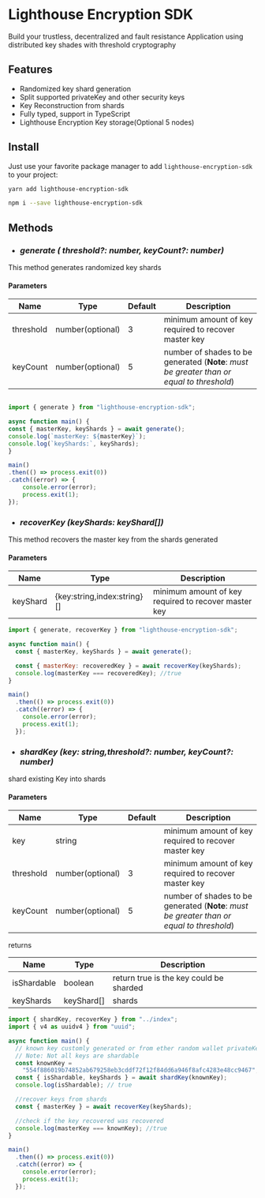 # Lighthouse Encryption SDK

Build your trustless, decentralized and fault resistance Application using distributed key shades with threshold cryptography

## Features

- Randomized key shard generation
- Split supported privateKey and other security keys
- Key Reconstruction from shards
- Fully typed, support in TypeScript
- Lighthouse Encryption Key storage(Optional 5 nodes)


## Install

Just use your favorite package manager to add `lighthouse-encryption-sdk` to your project:

```sh
yarn add lighthouse-encryption-sdk

npm i --save lighthouse-encryption-sdk

```


## Methods

- ### _generate ( threshold?: number, keyCount?: number)_

This method generates randomized key shards 

#### Parameters

| Name                   | Type                                   | Default  | Description                     |
| ---------------------- | -------------------------------------- | -------  |--------------------------------|
| threshold              | number(optional)                       | 3        | minimum amount of key required to recover master key|
| keyCount               | number(optional)                       | 5        | number of shades to be generated (**Note**: *must be greater than or equal to threshold*)|

```javascript

import { generate } from "lighthouse-encryption-sdk";

async function main() {
const { masterKey, keyShards } = await generate();
console.log(`masterKey: ${masterKey}`);
console.log(`keyShards:`, keyShards);
}

main()
.then(() => process.exit(0))
.catch((error) => {
    console.error(error);
    process.exit(1);
});
```


- ### _recoverKey (keyShards: keyShard[])_

This method recovers the master key from the shards generated

#### Parameters

| Name                   | Type                                   | Description                     |
| ---------------------- | -------------------------------------- | --------------------------------|
| keyShard               | {key:string,index:string}[]            | minimum amount of key required to recover master key|


```javascript
import { generate, recoverKey } from "lighthouse-encryption-sdk";

async function main() {
  const { masterKey, keyShards } = await generate();

  const { masterKey: recoveredKey } = await recoverKey(keyShards);
  console.log(masterKey === recoveredKey); //true
}

main()
  .then(() => process.exit(0))
  .catch((error) => {
    console.error(error);
    process.exit(1);
  });

```


- ###  _shardKey (key: string,threshold?: number, keyCount?: number)_

shard existing Key into shards

#### Parameters

| Name                   | Type                                   | Default  | Description                     |
| ---------------------- | -------------------------------------- | -------- | --------------------------------|
| key                    | string                                 |          |minimum amount of key required to recover master key|
| threshold              | number(optional)                       | 3        | minimum amount of key required to recover master key|
| keyCount               | number(optional)                       | 5        | number of shades to be generated (**Note**: *must be greater than or equal to threshold*)|

returns

| Name                   | Type                                   | Description                    |
| ---------------------- | -------------------------------------- |--------------------------------|
| isShardable            | boolean                                | return true is the key could be sharded |
| keyShards              | keyShard[]                             | shards                              | 


```javascript
import { shardKey, recoverKey } from "../index";
import { v4 as uuidv4 } from "uuid";

async function main() {
  // known key customly generated or from ether random wallet privateKey
  // Note: Not all keys are shardable
  const knownKey =
    "554f886019b74852ab679258eb3cddf72f12f84dd6a946f8afc4283e48cc9467";
  const { isShardable, keyShards } = await shardKey(knownKey);
  console.log(isShardable); // true

  //recover keys from shards
  const { masterKey } = await recoverKey(keyShards);

  //check if the key recovered was recovered
  console.log(masterKey === knownKey); //true
}

main()
  .then(() => process.exit(0))
  .catch((error) => {
    console.error(error);
    process.exit(1);
  });

```
